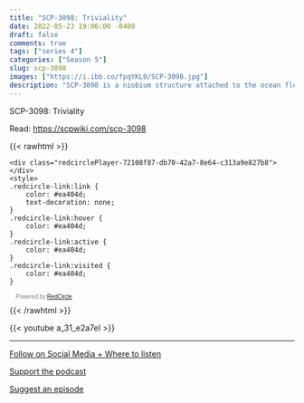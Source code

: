 ```yaml
---
title: "SCP-3098: Triviality"
date: 2022-05-23 19:06:00 -0400
draft: false
comments: true
tags: ["series 4"]
categories: ["Season 5"]
slug: scp-3098
images: ["https://i.ibb.co/fpqYKL0/SCP-3098.jpg"]
description: "SCP-3098 is a niobium structure attached to the ocean floor... When in the presence of sounds in excess of 80 decibels, SCP-3098 will begin to vibrate..."
---
```


SCP-3098: Triviality

Read: https://scpwiki.com/scp-3098

{{< rawhtml >}}
<script async defer onload="redcircleIframe();" src="https://api.podcache.net/embedded-player/sh/63705181-2bd5-4fc1-a869-6f5b27226efa/ep/72108f87-db70-42a7-8e64-c313a9e827b8"></script>
    <div class="redcirclePlayer-72108f87-db70-42a7-8e64-c313a9e827b8"></div>
    <style>
    .redcircle-link:link {
        color: #ea404d;
        text-decoration: none;
    }
    .redcircle-link:hover {
        color: #ea404d;
    }
    .redcircle-link:active {
        color: #ea404d;
    }
    .redcircle-link:visited {
        color: #ea404d;
    }
</style>
<p style="margin-top:3px;margin-left:11px;font-family: sans-serif;font-size: 10px; color: gray;">Powered by <a class="redcircle-link" href="https://redcircle.com?utm_source=rc_embedded_player&utm_medium=web&utm_campaign=embedded_v1">RedCircle</a></p>
{{< /rawhtml >}}

{{< youtube a_31_e2a7eI >}}

---

[Follow on Social Media + Where to listen](/links)

[Support the podcast](/support)

[Suggest an episode](/suggest)
